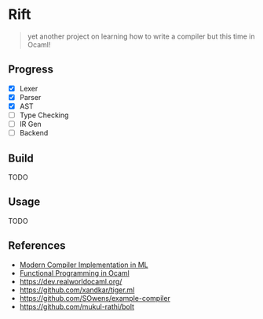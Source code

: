 # Rift

> yet another project on learning how to write a compiler but this time in Ocaml!

## Progress

- [x] Lexer
- [x] Parser
- [x] AST
- [ ] Type Checking
- [ ] IR Gen
- [ ] Backend

## Build

TODO

## Usage

TODO

## References

- [Modern Compiler Implementation in ML](https://www.cs.princeton.edu/~appel/modern/ml/)
- [Functional Programming in Ocaml](https://www.cs.cornell.edu/courses/cs3110/2020sp/textbook/)
- https://dev.realworldocaml.org/
- https://github.com/xandkar/tiger.ml
- https://github.com/SOwens/example-compiler
- https://github.com/mukul-rathi/bolt
